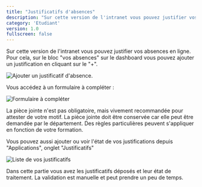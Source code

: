 ```yaml
---
title: "Justificatifs d'absences"
description: "Sur cette version de l'intranet vous pouvez justifier vos absences en ligne."
category: 'Etudiant'
version: 1.0
fullscreen: false
---
```

Sur cette version de l'intranet vous pouvez justifier vos absences en ligne. Pour cela, sur le bloc "vos absences" sur le dashboard vous pouvez ajouter un justification en cliquant sur le "+".

![Ajouter un justificatif d'absence.](/images/etudiants/image1.png)

Vous accédez à un formulaire à compléter :

![Formulaire à compléter](/images/etudiants/image2.png)

<alert type="warning">

La pièce jointe n'est pas obligatoire, mais vivement recommandée pour attester de votre motif.
La pièce jointe doit être conservée car elle peut être demandée par le département. Des règles particulières peuvent s'appliquer en fonction de votre formation.

</alert>


Vous pouvez aussi ajouter ou voir l'état de vos justifications depuis "Applications", onglet "Justificatifs"

![Liste de vos justificatifs](/images/etudiants/image3.png)

Dans cette partie vous avez les justificatifs déposés et leur état de traitement. La validation est manuelle et peut
prendre un peu de temps.

